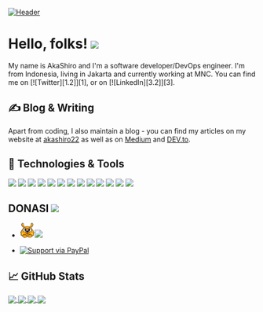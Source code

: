<!-- More info, tips and tricks for making GitHub Profile README can be found in my article at https://towardsdatascience.com/build-a-stunning-readme-for-your-github-profile-9b80434fe5d7 -->

[![Header](https://avatars.githubusercontent.com/AkaShiro22 "Header")](https://akashiro22.dev/)

# Hello, folks! <img src="https://raw.githubusercontent.com/MartinHeinz/MartinHeinz/master/wave.gif" width="30px">
My name is AkaShiro and I'm a software developer/DevOps engineer. I'm from Indonesia, living in Jakarta and currently working at MNC. You can find me on [![Twitter][1.2]][1],  or on [![LinkedIn][3.2]][3].
## &#x270d; Blog & Writing
Apart from coding, I also maintain a blog - you can find my articles on my website at [akashiro22](https://test.com/) as well as on [Medium](https://test.com) and [DEV.to](https://test.com).
## 🔧 Technologies & Tools
![](https://img.shields.io/badge/OS-Linux-informational?style=flat&logo=linux&logoColor=white&color=2bbc8a)
![](https://img.shields.io/badge/Editor-IntelliJ_IDEA-informational?style=flat&logo=intellij-idea&logoColor=white&color=2bbc8a)
![](https://img.shields.io/badge/Code-Python-informational?style=flat&logo=python&logoColor=white&color=2bbc8a)
![](https://img.shields.io/badge/Code-JavaScript-informational?style=flat&logo=javascript&logoColor=white&color=2bbc8a)
![](https://img.shields.io/badge/Code-Golang-informational?style=flat&logo=go&logoColor=white&color=2bbc8a)
![](https://img.shields.io/badge/Code-Make-informational?style=flat&logo=cmake&logoColor=white&color=2bbc8a)
![](https://img.shields.io/badge/Code-Vue-informational?style=flat&logo=vue.js&logoColor=white&color=2bbc8a)
![](https://img.shields.io/badge/Shell-Bash-informational?style=flat&logo=gnu-bash&logoColor=white&color=2bbc8a)
![](https://img.shields.io/badge/Tools-PostgreSQL-informational?style=flat&logo=postgresql&logoColor=white&color=2bbc8a)
![](https://img.shields.io/badge/Tools-Docker-informational?style=flat&logo=docker&logoColor=white&color=2bbc8a)
![](https://img.shields.io/badge/Tools-Kubernetes-informational?style=flat&logo=kubernetes&logoColor=white&color=2bbc8a)
![](https://img.shields.io/badge/Tools-Red_Hat_OpenShift-informational?style=flat&logo=red-hat-open-shift&logoColor=white&color=2bbc8a)
![](https://img.shields.io/badge/Cloud-Digital_Ocean-informational?style=flat&logo=digitalocean&logoColor=white&color=2bbc8a)
## DONASI <img src="https://github.com/TheDudeThatCode/TheDudeThatCode/blob/master/Assets/coin.gif" width="29px">
* <a href="https://saweria.co/akashiro"><img src="https://github.com/AkaShiro22/AkaShiro22/blob/main/Logo-Donasi-saweria.png" width="30" height="30"><img src="https://img.shields.io/badge/saweria-FEAA2D?style=for-the-badge&logo=saweria&logoColor=white">
 
* [![Support via PayPal](https://cdn.rawgit.com/twolfson/paypal-github-button/1.0.0/dist/button.svg)](https://www.paypal.com/paypalme/akashiroreal/)
## &#x1f4c8; GitHub Stats
<a href="https://github.com/AkaShiro22/AkaShiro22">
  <img align="center" src="https://github-readme-stats.vercel.app/api/top-langs/?username=AkaShiro22&hide=java,html&title_color=ffffff&text_color=c9cacc&icon_color=2bbc8a&bg_color=1d1f21" />
</a>
<a href="https://github.com/AkaShiro22/AkaShiro22">
  <img align="center" src="https://github-readme-stats.vercel.app/api?username=AkaShiro22&show_icons=true&line_height=27&count_private=true&title_color=ffffff&text_color=c9cacc&icon_color=2bbc8a&bg_color=1d1f21%22%20alt=%22AkaShiro22%20GitHub%20Stats" />
</a>
<a href="https://github.com/AkaShiro22/Hacking-Tools">
  <img align="center" src="https://github-readme-stats.vercel.app/api/pin/?username=AkaShiro22&repo=Hacking-Tools&title_color=ffffff&text_color=c9cacc&icon_color=2bbc8a&bg_color=1d1f21" />
</a>
<a href="https://github.com/AkaShiro22/keyterm">
  <img align="center" src="https://github-readme-stats.vercel.app/api/pin/?username=AkaShiro22&repo=keyterm&title_color=ffffff&text_color=c9cacc&icon_color=2bbc8a&bg_color=1d1f21" />
</a>    

<!-- Resources -->
<!-- Icons: https://simpleicons.org/ -->
<!-- GitHub Stats: https://github.com/anuraghazra/github-readme-stats -->
<!-- Emojis: https://emojipedia.org/emoji/ -->
<!-- HTML Emojis: https://www.fileformat.info/index.htm -->
<!-- Shields: https://shields.io/ -->
<!-- Awesome GitHub Profile README: https://github.com/abhisheknaiidu/awesome-github-profile-readme -->
<!-- Awesome GitHub Profile README: https://github.com/abhisheknaiidu/awesome-github-profile-readme -->
